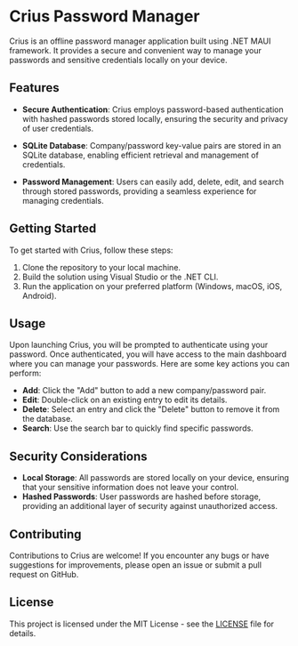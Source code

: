 # Crius Password Manager

Crius is an offline password manager application built using .NET MAUI framework. It provides a secure and convenient way to manage your passwords and sensitive credentials locally on your device.

## Features

- **Secure Authentication**: Crius employs password-based authentication with hashed passwords stored locally, ensuring the security and privacy of user credentials.
  
- **SQLite Database**: Company/password key-value pairs are stored in an SQLite database, enabling efficient retrieval and management of credentials.

- **Password Management**: Users can easily add, delete, edit, and search through stored passwords, providing a seamless experience for managing credentials.

## Getting Started

To get started with Crius, follow these steps:

1. Clone the repository to your local machine.
2. Build the solution using Visual Studio or the .NET CLI.
3. Run the application on your preferred platform (Windows, macOS, iOS, Android).

## Usage

Upon launching Crius, you will be prompted to authenticate using your password. Once authenticated, you will have access to the main dashboard where you can manage your passwords. Here are some key actions you can perform:

- **Add**: Click the "Add" button to add a new company/password pair.
- **Edit**: Double-click on an existing entry to edit its details.
- **Delete**: Select an entry and click the "Delete" button to remove it from the database.
- **Search**: Use the search bar to quickly find specific passwords.

## Security Considerations

- **Local Storage**: All passwords are stored locally on your device, ensuring that your sensitive information does not leave your control.
- **Hashed Passwords**: User passwords are hashed before storage, providing an additional layer of security against unauthorized access.

## Contributing

Contributions to Crius are welcome! If you encounter any bugs or have suggestions for improvements, please open an issue or submit a pull request on GitHub.

## License

This project is licensed under the MIT License - see the [LICENSE](LICENSE) file for details.
